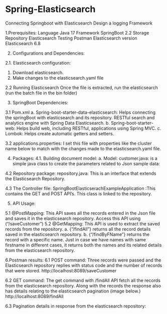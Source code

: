 # Spring-Elasticsearch
Connecting Springboot with Elasticsearch
Design a logging Framework

1.Prerequisites:
Language	Java 17
Framework	SpringBoot 2.2
Storage Repository	Elasticsearch 
Testing	Postman
Elasticsearch version	Elasticsearch 6.8

2. Configurations and Dependencies: 

2.1. Elasticsearch configuration:
1.	Download elasticsearch.
2.	Make changes to the elasticsearch.yaml file
 
2.2 Running Elasticsearch
Once the file is extracted, run the elasticsearch (run the batch file in the bin folder) 

3.	SpringBoot Dependencies:

3.1 Pom.xml
a. Spring-boot-starter-data-elasticsearch: Helps connecting the springBoot with elasticsearch and its repository. RESTful search and analytics engine with Spring Data Elasticsearch.
b. Spring-boot-starter-web: Helps build web, including RESTful, applications using Spring MVC.
c. Lombok: Helps create automatic getters and setters.
  
3.2 applications.properties:
I set this file with properties like the cluster name below to match with the changes made to the elasticsearch.yaml file.

4. Packages:
4.1. Building document model:
a. Model: customer.java: is a simple java class to create the parameters related to Json sample data:
 
4.2 Repository package: repository.java: This is an interface that extends the Elasticsearch Repository.
 		
4.3	The Controller file: SpringBootElasticserachExampleApplication :This contains the GET and POST API’s. This class is linked to the repository.
 

5.	API Usage:

5.1	@PostMapping: This API saves all the records entered in the Json file and saves it in the elasticsearch repository. Access this API using (“/saveCustomer”)
5.2	@GetMapping: This API is used to extract the saved records from the repository.
a.	{“/findAll”} returns all the record details saved in the elasticsearch repository.
b.	{“/findByFName”} returns the record with a specific name. Just in case we have names with same firstname in different cases, it returns both the names and its related details from the elasticsearch repository.

6.Postman results:
6.1	POST command: Three records were passed and the Elasticsearch repository replies with status code and the number of records that were stored.
http://localhost:8089/saveCustomer

6.2	GET command: The get command with /findAll API fetch all the records from the elasticsearch repository. Along with the records the response also has details relating to the elasticsearch pagination (image below.)
http://localhost:8089/findAll

6.3	Pagination details in response from the elasticsearch repository:
 
